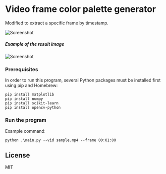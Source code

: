 # Video frame color palette generator

Modified to extract a specific frame by timestamp.

![Screenshot](https://gauracs.me/wp-content/uploads/2020/12/color_palette_generator_frame.jpg)

##### Example of the result image
![Screenshot](https://gauracs.me/wp-content/uploads/2020/12/color_palette_generator.jpg)

### Prerequisites

In order to run this program, several Python packages must be installed first using pip and Homebrew:

```
pip install matplotlib
pip install numpy
pip install scikit-learn
pip install opencv-python
```

### Run the program
Example command:

```
python .\main.py --vid sample.mp4 --frame 00:01:00  
```

## License

MIT
